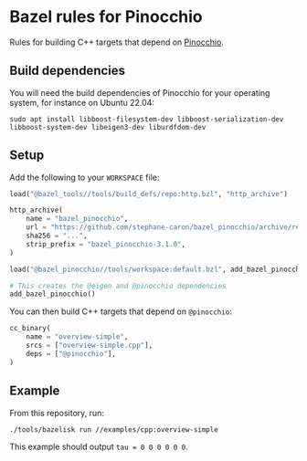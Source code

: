 # Bazel rules for Pinocchio

Rules for building C++ targets that depend on [Pinocchio](https://github.com/stack-of-tasks/pinocchio).

## Build dependencies

You will need the build dependencies of Pinocchio for your operating system, for instance on Ubuntu 22.04:

```console
sudo apt install libboost-filesystem-dev libboost-serialization-dev libboost-system-dev libeigen3-dev liburdfdom-dev
```

## Setup

Add the following to your ``WORKSPACE`` file:

```python
load("@bazel_tools//tools/build_defs/repo:http.bzl", "http_archive")

http_archive(
    name = "bazel_pinocchio",
    url = "https://github.com/stephane-caron/bazel_pinocchio/archive/refs/tags/v3.1.0.tar.gz",
    sha256 = "...",
    strip_prefix = "bazel_pinocchio-3.1.0",
)

load("@bazel_pinocchio//tools/workspace:default.bzl", add_bazel_pinocchio = "add_default_repositories")

# This creates the @eigen and @pinocchio dependencies
add_bazel_pinocchio()
```

You can then build C++ targets that depend on ``@pinocchio``:

```python
cc_binary(
    name = "overview-simple",
    srcs = ["overview-simple.cpp"],
    deps = ["@pinocchio"],
)
```

## Example

From this repository, run:

```console
./tools/bazelisk run //examples/cpp:overview-simple
```

This example should output ``tau = 0 0 0 0 0 0``.
